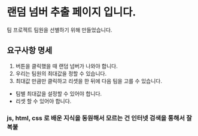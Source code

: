 # 랜덤 넘버 추출 페이지 입니다.

팀 프로젝트 팀원을 선별하기 위해 만들었습니다.

## 요구사항 명세

1. 버튼을 클릭했을 때 랜덤 넘버가 나와야 합니다.
2. 우리는 팀원의 최대값을 정할 수 있습니다.
3. 최대값 만큼만 클릭하고 리셋을 한 뒤에 다음 팀을 고를 수 있습니다.

- 팀별 최대값을 설정할 수 있어야 합니다.
- 리셋 할 수 있어야 합니다.

### js, html, css 로 배운 지식을 동원해서 모르는 건 인터넷 검색을 통해서 잘 복붙
